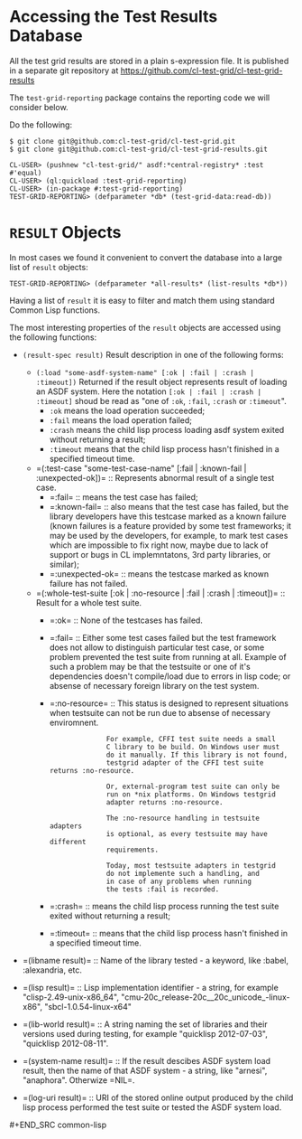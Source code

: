 Accessing the Test Results Database
===================================

All the test grid results are stored in a plain s-expression
file. It is published in a separate git repository at
https://github.com/cl-test-grid/cl-test-grid-results

The `test-grid-reporting` package contains the
reporting code we will consider below.

Do the following:

``` shell
$ git clone git@github.com:cl-test-grid/cl-test-grid.git
$ git clone git@github.com:cl-test-grid/cl-test-grid-results.git
```

``` common-lisp
CL-USER> (pushnew "cl-test-grid/" asdf:*central-registry* :test #'equal)
CL-USER> (ql:quickload :test-grid-reporting)
CL-USER> (in-package #:test-grid-reporting)
TEST-GRID-REPORTING> (defparameter *db* (test-grid-data:read-db))
```

`RESULT` Objects
==================

In most cases we found it convenient to convert
the database into a large list of `result` objects:

``` common-lisp
TEST-GRID-REPORTING> (defparameter *all-results* (list-results *db*))
```

Having a list of `result` it is easy to filter
and match them using standard Common Lisp functions.

The most interesting properties of the `result` objects
are accessed using the following functions:

- `(result-spec result)` Result description in one of the following forms:
  - `(:load "some-asdf-system-name" [:ok | :fail | :crash | :timeout])`
    Returned if the result object represents result of loading an ASDF system.
    Here the notation `[:ok | :fail | :crash | :timeout]` shoud be read as "one of `:ok`, `:fail`, `:crash` or `:timeout`".
    - `:ok` means the load operation succeeded;
    - `:fail` means the load operation failed;
    - `:crash` means the child lisp process loading asdf
               system exited without returning a result;            
    - `:timeout` means that the child lisp process
                 hasn't finished in a specified timeout time.
  - =(:test-case "some-test-case-name" [:fail | :known-fail | :unexpected-ok])= ::
    Represents abnormal result of a single test case.
    - =:fail= :: means the test case has failed;
    - =:known-fail= :: also means that the test case has failed, but
                       the library developers have this testcase
                       marked as a known failure (known failures is a feature
                       provided by some test frameworks; it may be used
                       by the developers, for example, to mark
                       test cases which are impossible to fix right now,
                       maybe due to lack of support or bugs
                       in CL implemntatons, 3rd party libraries, or similar);
    - =:unexpected-ok= :: means the testcase marked as known failure has not failed.
  - =(:whole-test-suite [:ok | :no-resource | :fail | :crash | :timeout])= ::
       Result for a whole test suite.
       - =:ok= :: None of the testcases has failed.
       - =:fail= :: Either some test cases failed but the test
            framework does not allow to distinguish
            particular test case, or some problem
            prevented the test suite from running at all.
            Example of such a problem may be that the
            testsuite or one of it's dependencies
            doesn't compile/load due to errors
            in lisp code; or absense of necessary
            foreign library on the test system.
       - =:no-resource= :: This status is designed to represent
                           situations when testsuite can not be run due
                           to absense of necessary enviromnent.

                           For example, CFFI test suite needs a small
                           C library to be build. On Windows user must
                           do it manually. If this library is not found,
                           testgrid adapter of the CFFI test suite returns :no-resource.
                           
                           Or, external-program test suite can only be
                           run on *nix platforms. On Windows testgrid
                           adapter returns :no-resource.

                           The :no-resource handling in testsuite adapters
                           is optional, as every testsuite may have different
                           requirements.

                           Today, most testsuite adapters in testgrid
                           do not implemente such a handling, and
                           in case of any problems when running
                           the tests :fail is recorded.
       - =:crash= :: means the child lisp process running the test suite
                     exited without returning a result;
       - =:timeout= :: means that the child lisp process
                       hasn't finished in a specified timeout time.
- =(libname result)= :: Name of the library tested - a keyword, like :babel, :alexandria, etc.

- =(lisp result)= :: Lisp implementation identifier - a string, for example "clisp-2.49-unix-x86_64",
   "cmu-20c_release-20c__20c_unicode_-linux-x86", "sbcl-1.0.54-linux-x64"

- =(lib-world result)= :: A string naming the set of libraries and their versions used during testing,
  for example "quicklisp 2012-07-03", "quicklisp 2012-08-11".

- =(system-name result)= :: If the result descibes ASDF system load result, then the
  name of that ASDF system - a string, like "arnesi", "anaphora".
  Otherwize =NIL=.

- =(log-uri result)= :: URI of the stored online output produced by the child lisp process
  performed the test suite or tested the ASDF system load.

#+END_SRC common-lisp
